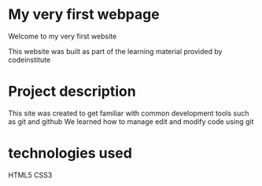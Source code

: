 # My very first webpage
Welcome to my very first website

This website was built as part of the learning material provided by codeinstitute

# Project description

This site was created to get familiar with common development tools such as git and github
We learned how to manage edit and modify code using git

# technologies used 
HTML5 
CSS3    